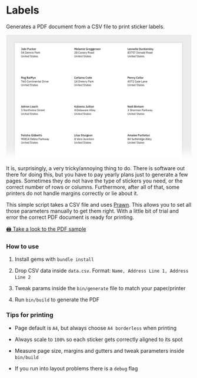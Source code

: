 # Labels

Generates a PDF document from a CSV file to print sticker labels.

<a href="sample.pdf"><img src="image.png" width="600px"></a>

It is, surprisingly, a very tricky/annoying thing to do. There is software out there for doing this, but you have to pay yearly plans just to generate a few pages. Sometimes they do not have the type of stickers you need, or the correct number of rows or columns. Furthermore, after all of that, some printers do not handle margins correctly or lie about it.

This simple script takes a CSV file and uses [Prawn](http://prawnpdf.org). This allows you to set all those parameters manually to get them right. With a little bit of trial and error the correct PDF document is ready for printing.

[🖨 Take a look to the PDF sample](sample.pdf)

### How to use

1. Install gems with `bundle install`

2. Drop CSV data inside `data.csv`. Format: `Name, Address Line 1, Address Line 2`

3. Tweak params inside the `bin/generate` file to match your paper/printer

4. Run `bin/build` to generate the PDF

### Tips for printing

- Page default is `A4`, but always choose `A4 borderless` when printing

- Always scale to `100%` so each sticker gets correctly aligned to its spot

- Measure page size, margins and gutters and tweak parameters inside `bin/build`

- If you run into layout problems there is a `debug` flag
